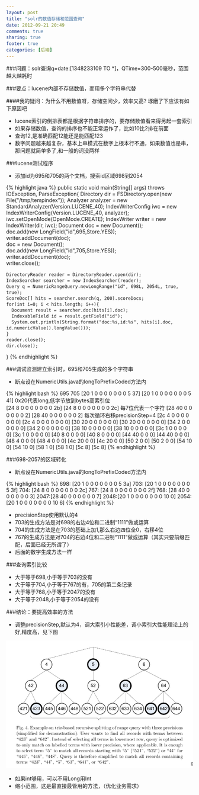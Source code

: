 ```yaml
---
layout: post
title: "solr的数值存储和范围查询"
date: 2012-09-21 20:49
comments: true
sharing: true
footer: true
categories: [后端]
---
```


###问题：solr查询q=date:[1348233109 TO *]，QTime=300-500毫秒，范围越大越耗时

###要点：lucene内部不存储数值，而用多个字符串代替

####我的疑问：为什么不用数值呀，存储空间少，效率又高? 琢磨了下应该有如下原因吧
+ lucene索引的倒排表都是根据字符串排序的，要存储数值看来得另起一套索引
+ 如果存储数值，查询的排序也不能正常运作了，比如10比2排在前面
+ 查询12,是准确匹配12能还是能匹配123
+ 数字问题越来越复杂，基本上串模式在数字上根本行不通，如果数值也是串，那问题就简单多了,和一般的词没两样

###lucene测试程序
+ 添加id为695和705的两个文档，搜索id区域698到2054 

{% highlight java %}
public static void main(String[] args) throws IOException, ParseException{
    Directory dir = FSDirectory.open(new File("/tmp/tempindex"));
    Analyzer analyzer = new StandardAnalyzer(Version.LUCENE_40);
    IndexWriterConfig iwc = new IndexWriterConfig(Version.LUCENE_40, analyzer);
    iwc.setOpenMode(OpenMode.CREATE);
    IndexWriter writer = new IndexWriter(dir, iwc);
    Document doc = new Document();  
    doc.add(new LongField("id",695,Store.YES));  
    writer.addDocument(doc);  
    doc = new Document();  
    doc.add(new LongField("id",705,Store.YES));  
    writer.addDocument(doc);  
    writer.close();
    
    DirectoryReader reader = DirectoryReader.open(dir);
    IndexSearcher searcher = new IndexSearcher(reader);
    Query q = NumericRangeQuery.newLongRange("id", 698L, 2054L, true, true); 
    ScoreDoc[] hits = searcher.search(q, 200).scoreDocs;  
    for(int i=0; i < hits.length; i++){
      Document result = searcher.doc(hits[i].doc);
      IndexableField id = result.getField("id");
      System.out.println(String.format("doc:%s,id:%s", hits[i].doc, id.numericValue().longValue()));
    }
    reader.close();
    dir.close();
}
{% endhighlight %}

###调试监测建立索引时，695和705生成的多个字符串
+ 断点设在NumericUtils.java的longToPrefixCoded方法内

{% highlight bash %}
          695                         705
[20 1 0 0 0 0 0 0 0 5 37]   [20 1 0 0 0 0 0 0 0 5 41] 0x20代表long,低字节放到bytes高索引位  
[24 8 0 0 0 0 0 0 0 2b]     [24 8 0 0 0 0 0 0 0 2c]   每7位代表一个字符
[28 40 0 0 0 0 0 0 2]       [28 40 0 0 0 0 0 0 2]     每次循环右移precisionStep=4
[2c 4 0 0 0 0 0 0 0]        [2c 4 0 0 0 0 0 0 0]
[30 20 0 0 0 0 0 0]         [30 20 0 0 0 0 0 0]
[34 2 0 0 0 0 0 0]          [34 2 0 0 0 0 0 0]
[38 10 0 0 0 0 0]           [38 10 0 0 0 0 0]
[3c 1 0 0 0 0 0]            [3c 1 0 0 0 0 0]
[40 8 0 0 0 0]              [40 8 0 0 0 0]
[44 40 0 0 0]               [44 40 0 0 0]
[48 4 0 0 0]                [48 4 0 0 0]
[4c 20 0 0]                 [4c 20 0 0]
[50 2 0 0]                  [50 2 0 0]
[54 10 0]                   [54 10 0]
[58 1 0]                    [58 1 0]
[5c 8]                      [5c 8]
{% endhighlight %}

###698-2057的区域转化
+ 断点设在NumericUtils.java的longToPrefixCoded方法内

{% highlight bash %}
698: [20 1 0 0 0 0 0 0 0 5 3a]  703: [20 1 0 0 0 0 0 0 0 5 3f] 
704: [24 8 0 0 0 0 0 0 0 2c]    767: [24 8 0 0 0 0 0 0 0 2f]
768: [28 40 0 0 0 0 0 0 3]      2047:[28 40 0 0 0 0 0 0 7]
2048:[20 1 0 0 0 0 0 0 0 10 0]  2054:[20 1 0 0 0 0 0 0 0 10 6]
{% endhighlight %}

+ precisionStep使用默认的4
+ 703的生成方法是对698的右边4位和二进制“1111”做或运算
+ 704的生成方法是在703的基础上加1,那么右边四位全0，右移4位
+ 767的生成方法是对704的右边4位和二进制“1111”做或运算（其实只要前缀匹配，后面已经无所谓了）
+ 后面的数字生成方法一样

###查询索引比较
+ 大于等于698,小于等于703的没有
+ 大于等于704,小于等于767的有，705的第二条记录
+ 大于等于768,小于等于2047的没有
+ 大于等于2048,小于等于2054的没有

###结论：要提高效率的方法
+ 调整precisionStep,默认为4，调大索引小性能差，调小索引大性能理论上的好,精度高，见下图

![rangequery](/images/post/rangequery.gif "rangequery")

+ 如果int够用，可以不用Long用Int
+ 缩小范围，这是最直接最管用的方法，（优化业务需求）
